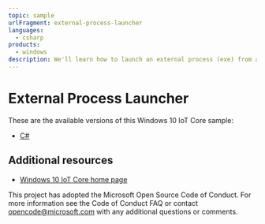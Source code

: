 ```yaml
---
topic: sample
urlFragment: external-process-launcher
languages:
  - csharp
products:
  - windows
description: We'll learn how to launch an external process (exe) from a Universal Windows Platform (UWP) app using the Windows.System.ProcessLauncher API.
---
```


# External Process Launcher

These are the available versions of this Windows 10 IoT Core sample:

*	[C#](./CS/README.md)

## Additional resources
* [Windows 10 IoT Core home page](https://developer.microsoft.com/en-us/windows/iot/)

This project has adopted the Microsoft Open Source Code of Conduct. For more information see the Code of Conduct FAQ or contact <opencode@microsoft.com> with any additional questions or comments.
